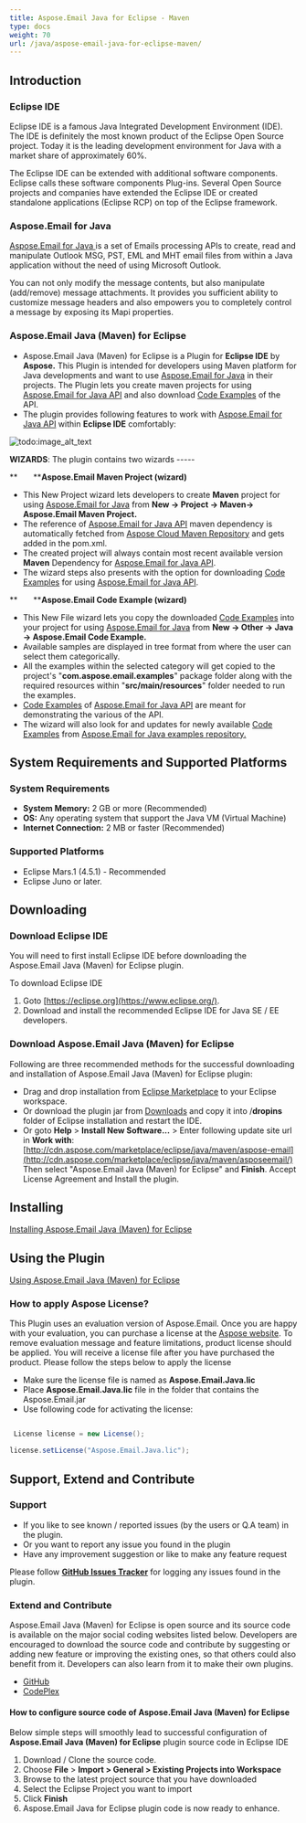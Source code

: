 ```yaml
---
title: Aspose.Email Java for Eclipse - Maven
type: docs
weight: 70
url: /java/aspose-email-java-for-eclipse-maven/
---
```


## **Introduction**
### **Eclipse IDE**
Eclipse IDE is a famous Java Integrated Development Environment (IDE). The IDE is definitely the most known product of the Eclipse Open Source project. Today it is the leading development environment for Java with a market share of approximately 60%.

The Eclipse IDE can be extended with additional software components. Eclipse calls these software components Plug-ins. Several Open Source projects and companies have extended the Eclipse IDE or created standalone applications (Eclipse RCP) on top of the Eclipse framework.
### **Aspose.Email for Java**
[Aspose.Email for Java ](http://www.aspose.com/java/email-component.aspx)is a set of Emails processing APIs to create, read and manipulate Outlook MSG, PST, EML and MHT email files from within a Java application without the need of using Microsoft Outlook.

You can not only modify the message contents, but also manipulate (add/remove) message attachments. It provides you sufficient ability to customize message headers and also empowers you to completely control a message by exposing its Mapi properties.
### **Aspose.Email Java (Maven) for Eclipse**
- Aspose.Email Java (Maven) for Eclipse is a Plugin for **Eclipse IDE** by **Aspose.** This Plugin is intended for developers using Maven platform for Java developments and want to use [Aspose.Email for Java](http://www.aspose.com/java/email-component.aspx) in their projects. The Plugin lets you create maven projects for using [Aspose.Email for Java API](http://www.aspose.com/java/email-component.aspx) and also download [Code Examples](https://github.com/aspose-email/Aspose.Email-for-Java/tree/master/Examples) of the API.
- The plugin provides following features to work with [Aspose.Email for Java API](http://www.aspose.com/java/email-component.aspx) within **Eclipse IDE** comfortably: 

![todo:image_alt_text](https://i.imgur.com/KWKGljg.png)


**WIZARDS**:
The plugin contains two wizards -----

**       ****Aspose.Email Maven Project (wizard)**

- This New Project wizard lets developers to create **Maven** project for using [Aspose.Email for Java](http://www.aspose.com/java/email-component.aspx) from **New -> Project -> Maven-> Aspose.Email Maven Project.**
- The reference of [Aspose.Email for Java API](http://www.aspose.com/java/email-component.aspx) maven dependency is automatically fetched from [Aspose Cloud Maven Repository](https://repository.aspose.com/webapp/#/artifacts/browse/tree/General/repo) and gets added in the pom.xml.
- The created project will always contain most recent available version **Maven** Dependency for [Aspose.Email for Java API](http://www.aspose.com/java/email-component.aspx).
- The wizard steps also presents with the option for downloading [Code Examples](https://github.com/aspose-email/Aspose.Email-for-Java/tree/master/Examples) for using [Aspose.Email for Java API](http://www.aspose.com/java/email-component.aspx).

**       ****Aspose.Email Code Example (wizard)**

- This New File wizard lets you copy the downloaded [Code Examples](https://github.com/aspose-email/Aspose.Email-for-Java/tree/master/Examples) into your project for using [Aspose.Email for Java](http://www.aspose.com/java/email-component.aspx) from **New -> Other -> Java -> Aspose.Email Code Example.**
- Available samples are displayed in tree format from where the user can select them categorically.
- All the examples within the selected category will get copied to the project's "**com.aspose.email.examples**" package folder along with the required resources within "**src/main/resources**" folder needed to run the examples.
- [Code Examples](https://github.com/aspose-email/Aspose.Email-for-Java/tree/master/Examples) of [Aspose.Email for Java API](http://www.aspose.com/java/email-component.aspx) are meant for demonstrating the various of the API.
- The wizard will also look for and updates for newly available [Code Examples](https://github.com/aspose-email/Aspose.Email-for-Java/tree/master/Examples) from [Aspose.Email for Java examples repository.](https://github.com/aspose-email/Aspose.Email-for-Java/tree/master/Examples)
## **System Requirements and Supported Platforms**
### **System Requirements**
- **System Memory:** 2 GB or more (Recommended)
- **OS:** Any operating system that support the Java VM (Virtual Machine)
- **Internet Connection:** 2 MB or faster (Recommended)
### **Supported Platforms**
- Eclipse Mars.1 (4.5.1) - Recommended
- Eclipse Juno or later.
## **Downloading**
### **Download Eclipse IDE**
You will need to first install Eclipse IDE before downloading the Aspose.Email Java (Maven) for Eclipse plugin.

To download Eclipse IDE

1. Goto [https://eclipse.org](https://www.eclipse.org/).
1. Download and install the recommended Eclipse IDE for Java SE / EE developers.
### **Download Aspose.Email Java (Maven) for Eclipse**
Following are three recommended methods for the successful downloading and installation of Aspose.Email Java (Maven) for Eclipse plugin:

- Drag and drop installation from [Eclipse Marketplace](https://marketplace.eclipse.org/content/asposeemail-java-maven-eclipse) to your Eclipse workspace.
- Or download the plugin jar from [Downloads](https://archive.codeplex.com/?p=asposeemailjavaeclipse) and copy it into /**dropins** folder of Eclipse installation and restart the IDE.
- Or goto **Help** > **Install New Software...** > Enter following update site url in **Work with**:
  [http://cdn.aspose.com/marketplace/eclipse/java/maven/aspose-email](http://cdn.aspose.com/marketplace/eclipse/java/maven/asposeemail/)
  Then select "Aspose.Email Java (Maven) for Eclipse" and **Finish**. Accept License Agreement and Install the plugin.
## **Installing**
[Installing Aspose.Email Java (Maven) for Eclipse](/email/java/installing-and-using-aspose-email-java-for-eclipse-maven/#installing)
## **Using the Plugin**
[Using Aspose.Email Java (Maven) for Eclipse](/email/java/installing-and-using-aspose-email-java-for-eclipse-maven/#using)
### **How to apply Aspose License?**
This Plugin uses an evaluation version of Aspose.Email. Once you are happy with your evaluation, you can purchase a license at the [Aspose website](https://id.containerize.com/login?signin=94ff6283d771e76855c0be7cb06a1ff5).
To remove evaluation message and feature limitations, product license should be applied. You will receive a license file after you have purchased the product. Please follow the steps below to apply the license

- Make sure the license file is named as **Aspose.Email.Java.lic**
- Place **Aspose.Email.Java.lic** file in the folder that contains the Aspose.Email.jar
- Use following code for activating the license: 

``` java

 License license = new License();

license.setLicense("Aspose.Email.Java.lic");

```
## **Support, Extend and Contribute**
### **Support**
- If you like to see known / reported issues (by the users or Q.A team) in the plugin.
- Or you want to report any issue you found in the plugin
- Have any improvement suggestion or like to make any feature request

Please follow [**GitHub Issues Tracker**](https://github.com/aspose-email/Aspose.Email-for-Java/issues) for logging any issues found in the plugin.
### **Extend and Contribute**
Aspose.Email Java (Maven) for Eclipse is open source and its source code is available on the major social coding websites listed below. Developers are encouraged to download the source code and contribute by suggesting or adding new feature or improving the existing ones, so that others could also benefit from it. Developers can also learn from it to make their own plugins.

- [GitHub](https://github.com/aspose-email/Aspose.Email-for-Java/tree/master/Plugins/Aspose.Email%20Java%20\(Maven\)%20for%20Eclipse)
- [CodePlex](https://archive.codeplex.com/?p=asposeemailjavaeclipse)
#### **How to configure source code of Aspose.Email Java (Maven) for Eclipse**
Below simple steps will smoothly lead to successful configuration of **Aspose.Email Java (Maven) for Eclipse** plugin source code in Eclipse IDE

1. Download / Clone the source code.
1. Choose **File** > **Import > General > Existing Projects into Workspace**
1. Browse to the latest project source that you have downloaded
1. Select the Eclipse Project you want to import
1. Click **Finish**
1. Aspose.Email Java for Eclipse plugin code is now ready to enhance.
